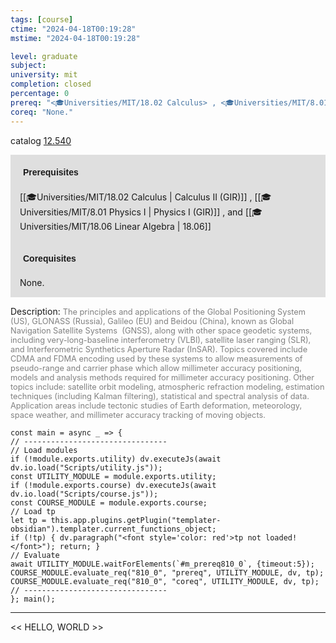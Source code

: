 ```yaml
---
tags: [course]
ctime: "2024-04-18T00:19:28"
mstime: "2024-04-18T00:19:28"

level: graduate
subject: 
university: mit
completion: closed
percentage: 0
prereq: "<🎓Universities/MIT/18.02 Calculus> , <🎓Universities/MIT/8.01 Physics I> , and <🎓Universities/MIT/18.06 Linear Algebra>"
coreq: "None."
---
```


catalog [12.540](http://student.mit.edu/catalog/m12b.html#12.540)

<span style="display: block; padding: 15px; background-color: rgb(100, 100, 100, 0.2);"><font id="m_prereq810_0" style="display: block; font-family: Arial, sans-serif; font-weight: bold; padding: 5px">Prerequisites</font><br><span id="prereq810_0">[[🎓Universities/MIT/18.02 Calculus | Calculus II (GIR)]] , [[🎓Universities/MIT/8.01 Physics I | Physics I (GIR)]] , and [[🎓Universities/MIT/18.06 Linear Algebra | 18.06]]</span></span>
<span style="display: block; padding: 15px; background-color: rgb(100, 100, 100, 0.2);"><font id="m_coreq810_0" style="display: block; font-family: Arial, sans-serif; font-weight: bold; padding: 5px">Corequisites</font><br><span id="coreq810_0">None.</span></span>

<font style="">Description:</font>
<font style="color: grey; font-size: 0.8rem;">The principles and applications of the Global Positioning System (US), GLONASS (Russia), Galileo (EU) and Beidou (China), known as Global Navigation Satellite Systems  (GNSS), along with other space geodetic systems, including very-long-baseline interferometry (VLBI), satellite laser ranging (SLR), and Interferometric Synthetics Aperture Radar (InSAR). Topics covered include CDMA and FDMA encoding used by these systems to allow measurements of pseudo-range and carrier phase which allow millimeter accuracy positioning, models and analysis methods required for millimeter accuracy positioning. Other topics include: satellite orbit modeling, atmospheric refraction modeling, estimation techniques (including Kalman filtering), statistical and spectral analysis of data.  Application areas include tectonic studies of Earth deformation, meteorology, space weather, and millimeter accuracy tracking of moving objects.</font>

```dataviewjs
const main = async _ => {
// --------------------------------
// Load modules
if (!module.exports.utility) dv.executeJs(await dv.io.load("Scripts/utility.js"));
const UTILITY_MODULE = module.exports.utility;
if (!module.exports.course) dv.executeJs(await dv.io.load("Scripts/course.js"));
const COURSE_MODULE = module.exports.course;
// Load tp
let tp = this.app.plugins.getPlugin("templater-obsidian").templater.current_functions_object;
if (!tp) { dv.paragraph("<font style='color: red'>tp not loaded!</font>"); return; }
// Evaluate
await UTILITY_MODULE.waitForElements(`#m_prereq810_0`, {timeout:5});
COURSE_MODULE.evaluate_req("810_0", "prereq", UTILITY_MODULE, dv, tp);
COURSE_MODULE.evaluate_req("810_0", "coreq", UTILITY_MODULE, dv, tp);
// --------------------------------
}; main();
```

---

<< HELLO, WORLD >>
